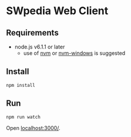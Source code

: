 # SWpedia Web Client

## Requirements

- node.js v6.1.1 or later
  - use of [nvm](https://github.com/creationix/nvm) or [nvm-windows](https://github.com/coreybutler/nvm-windows) is suggested

## Install

```
npm install
```

## Run

```
npm run watch
```

Open [localhost:3000/](http://localhost:3000/).
